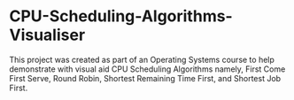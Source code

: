 # CPU-Scheduling-Algorithms-Visualiser
This project was created as part of an Operating Systems course to help demonstrate with visual aid CPU Scheduling Algorithms namely, First Come First Serve, Round Robin, 
Shortest Remaining Time First, and Shortest Job First.
